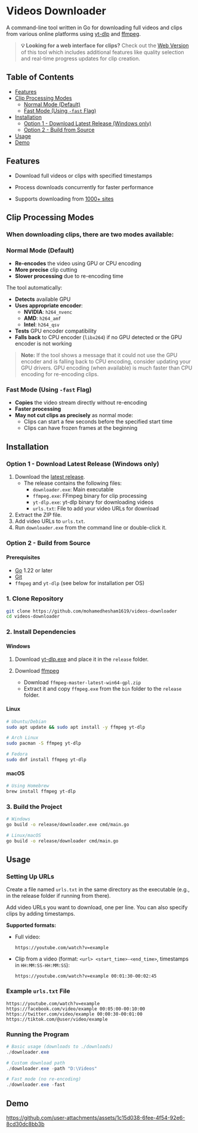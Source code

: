 # Videos Downloader

A command-line tool written in Go for downloading full videos and clips from various online platforms using [yt-dlp](https://github.com/yt-dlp/yt-dlp) and [ffmpeg](https://github.com/FFmpeg/FFmpeg).

> **💡 Looking for a web interface for clips?** Check out the [Web Version](https://github.com/mohamedhesham1619/clipper) of this tool which includes additional features like quality selection and real-time progress updates for clip creation.

## Table of Contents
- [Features](#features)
- [Clip Processing Modes](#clip-processing-modes)
  - [Normal Mode (Default)](#normal-mode-default)
  - [Fast Mode (Using `-fast` Flag)](#fast-mode-using--fast-flag)
- [Installation](#installation)
  - [Option 1 - Download Latest Release (Windows only)](#option-1---download-latest-release-windows-only)
  - [Option 2 - Build from Source](#option-2---build-from-source)
- [Usage](#usage)
- [Demo](#demo)

## Features
- Download full videos or clips with specified timestamps

- Process downloads concurrently for faster performance

- Supports downloading from [1000+ sites](https://github.com/yt-dlp/yt-dlp/blob/master/supportedsites.md)


## Clip Processing Modes
### When downloading clips, there are two modes available:

### Normal Mode (Default)

- **Re-encodes** the video using GPU or CPU encoding
- **More precise** clip cutting
- **Slower processing** due to re-encoding time


The tool automatically:
- **Detects** available GPU
- **Uses appropriate encoder**:
  - **NVIDIA**: `h264_nvenc`
  - **AMD**: `h264_amf`
  - **Intel**: `h264_qsv`
- **Tests** GPU encoder compatibility
- **Falls back** to CPU encoder (`libx264`) if no GPU detected or the GPU encoder is not working


> **Note:** If the tool shows a message that it could not use the GPU encoder and is falling back to CPU encoding, consider updating your GPU drivers. GPU encoding (when available) is much faster than CPU encoding for re-encoding clips.

### Fast Mode (Using `-fast` Flag)

- **Copies** the video stream directly without re-encoding
- **Faster processing**
- **May not cut clips as precisely** as normal mode:
  - Clips can start a few seconds before the specified start time
  - Clips can have frozen frames at the beginning


## Installation

### Option 1 - Download Latest Release (Windows only)
1. Download the [latest release](https://drive.google.com/file/d/1dI1I89GYf4dvj3VCJVFFKWEJ3cBQzswh/view?usp=drive_link).
   - The release contains the following files:
     - `downloader.exe`: Main executable
     - `ffmpeg.exe`: FFmpeg binary for clip processing
     - `yt-dlp.exe`: yt-dlp binary for downloading videos
     - `urls.txt`: File to add your video URLs for download
2. Extract the ZIP file.
3. Add video URLs to `urls.txt`.
4. Run `downloader.exe` from the command line or double-click it.

### Option 2 - Build from Source

#### Prerequisites
- [Go](https://go.dev/doc/install) 1.22 or later
- [Git](https://git-scm.com/downloads)
- `ffmpeg` and `yt-dlp` (see below for installation per OS)

### 1. Clone Repository
```bash
git clone https://github.com/mohamedhesham1619/videos-downloader
cd videos-downloader 
```

### 2. Install Dependencies
#### Windows
1. Download [yt-dlp.exe](https://github.com/yt-dlp/yt-dlp/releases) and place it in the `release` folder.

2. Download [ffmpeg](https://github.com/BtbN/FFmpeg-Builds/releases) 
    - Download `ffmpeg-master-latest-win64-gpl.zip` 
    - Extract it and copy `ffmpeg.exe` from the `bin` folder to the `release` folder.

#### Linux

``` bash
# Ubuntu/Debian
sudo apt update && sudo apt install -y ffmpeg yt-dlp

# Arch Linux
sudo pacman -S ffmpeg yt-dlp

# Fedora
sudo dnf install ffmpeg yt-dlp
```

#### macOS
```bash
# Using Homebrew
brew install ffmpeg yt-dlp
```

### 3. Build the Project
```bash
# Windows
go build -o release/downloader.exe cmd/main.go

# Linux/macOS
go build -o release/downloader cmd/main.go
```
## Usage

### Setting Up URLs

Create a file named `urls.txt` in the same directory as the executable (e.g., in the release folder if running from there).

Add video URLs you want to download, one per line. You can also specify clips by adding timestamps.

**Supported formats:**

- Full video:  
  ```
  https://youtube.com/watch?v=example
  ```
- Clip from a video (format: `<url> <start_time>-<end_time>`, timestamps in `HH:MM:SS-HH:MM:SS`):  

  ```
  https://youtube.com/watch?v=example 00:01:30-00:02:45
  ```


### Example `urls.txt` File
```plaintext
https://youtube.com/watch?v=example
https://facebook.com/video/example 00:05:00-00:10:00
https://twitter.com/video/example 00:00:30-00:01:00
https://tiktok.com/@user/video/example 
```

### Running the Program
```powershell
# Basic usage (downloads to ./downloads)
./downloader.exe

# Custom download path
./downloader.exe -path "D:\Videos"

# Fast mode (no re-encoding)
./downloader.exe -fast
```

## Demo



https://github.com/user-attachments/assets/1c15d038-6fee-4f54-92e6-8cd30dc8bb3b




